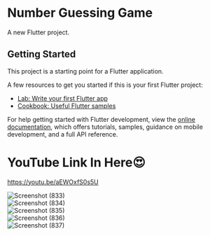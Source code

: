 # Number Guessing Game

A new Flutter project.

## Getting Started

This project is a starting point for a Flutter application.

A few resources to get you started if this is your first Flutter project:

- [Lab: Write your first Flutter app](https://docs.flutter.dev/get-started/codelab)
- [Cookbook: Useful Flutter samples](https://docs.flutter.dev/cookbook)

For help getting started with Flutter development, view the
[online documentation](https://docs.flutter.dev/), which offers tutorials,
samples, guidance on mobile development, and a full API reference.

# YouTube Link In Here😍<br>
https://youtu.be/aEWOxfS0s5U
<br>

![Screenshot (833)](https://github.com/SE-LAPS/Create-Mobile-Game-Application/assets/87580847/e9a634b7-36e3-415e-88f6-a49ee52501f9)
<br>
![Screenshot (834)](https://github.com/SE-LAPS/Create-Mobile-Game-Application/assets/87580847/3cb38f25-d1d7-4d6d-ae8f-78034c504059)
<br>
![Screenshot (835)](https://github.com/SE-LAPS/Create-Mobile-Game-Application/assets/87580847/1fcb3cb2-8c2e-4b39-a7b7-bd435f6adfe1)
<br>
![Screenshot (836)](https://github.com/SE-LAPS/Create-Mobile-Game-Application/assets/87580847/ff93bb36-1be7-4c92-9818-5b1329977494)
<br>
![Screenshot (837)](https://github.com/SE-LAPS/Create-Mobile-Game-Application/assets/87580847/aa08a718-f0f7-4e0e-9f62-2dd793aee744)

